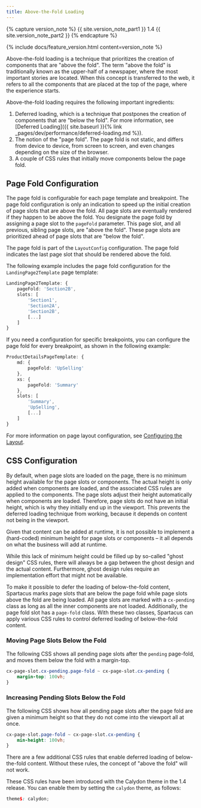 ```yaml
---
title: Above-the-Fold Loading
---
```


{% capture version_note %}
{{ site.version_note_part1 }} 1.4 {{ site.version_note_part2 }}
{% endcapture %}

{% include docs/feature_version.html content=version_note %}

Above-the-fold loading is a technique that prioritizes the creation of components that are "above the fold". The term "above the fold" is traditionally known as the upper-half of a newspaper, where the most important stories are located. When this concept is transferred to the web, it refers to all the components that are placed at the top of the page, where the experience starts.

Above-the-fold loading requires the following important ingredients:

1. Deferred loading, which is a technique that postpones the creation of components that are "below the fold". For more information, see [Deferred Loading]({{ site.baseurl }}{% link _pages/dev/performance/deferred-loading.md %}).
2. The notion of the "page fold". The page fold is not static, and differs from device to device, from screen to screen, and even changes depending on the size of the browser.
3. A couple of CSS rules that initially move components below the page fold.

## Page Fold Configuration

The page fold is configurable for each page template and breakpoint. The page fold configuration is only an indication to speed up the initial creation of page slots that are above the fold. All page slots are eventually rendered if they happen to be above the fold. You designate the page fold by assigning a page slot to the `pageFold` parameter. This page slot, and all previous, sibling page slots, are "above the fold". These page slots are prioritized ahead of page slots that are "below the fold".

The page fold is part of the `LayoutConfig` configuration. The page fold indicates the last page slot that should be rendered above the fold.

The following example includes the page fold configuration for the `LandingPage2Template` page template:

```typescript
LandingPage2Template: {
    pageFold: 'Section2B',
    slots: [
        'Section1',
        'Section2A',
        'Section2B',
        [...]
    ]
}
```

If you need a configuration for specific breakpoints, you can configure the page fold for every breakpoint, as shown in the following example:

```typescript
ProductDetailsPageTemplate: {
    md: {
        pageFold: 'UpSelling'
    },
    xs: {
        pageFold: 'Summary'
    },
    slots: [
        'Summary',
        'UpSelling',
        [...]
    ]
}
```

For more information on page layout configuration, see [Configuring the Layout](https://sap.github.io/spartacus-docs/page-layout/#configuring-the-layout).

## CSS Configuration

By default, when page slots are loaded on the page, there is no minimum height available for the page slots or components. The actual height is only added when components are loaded, and the associated CSS rules are applied to the components. The page slots adjust their height automatically when components are loaded. Therefore, page slots do not have an initial height, which is why they initially end up in the viewport. This prevents the deferred loading technique from working, because it depends on content not being in the viewport.

Given that content can be added at runtime, it is not possible to implement a (hard-coded) minimum height for page slots or components – it all depends on what the business will add at runtime.

While this lack of minimum height could be filled up by so-called "ghost design" CSS rules, there will always be a gap between the ghost design and the actual content. Furthermore, ghost design rules require an implementation effort that might not be available.

To make it possible to defer the loading of below-the-fold content, Spartacus marks page slots that are below the page fold while page slots above the fold are being loaded. All page slots are marked with a `cx-pending` class as long as all the inner components are not loaded. Additionally, the page fold slot has a `page-fold` class. With these two classes, Spartacus can apply various CSS rules to control deferred loading of below-the-fold content.

### Moving Page Slots Below the Fold

The following CSS shows all pending page slots after the `pending` page-fold, and moves them below the fold with a margin-top.

```scss
cx-page-slot.cx-pending.page-fold ~ cx-page-slot.cx-pending {
    margin-top: 100vh;
}
```

### Increasing Pending Slots Below the Fold

The following CSS shows how all pending page slots after the page fold are given a minimum height so that they do not come into the viewport all at once.

```scss
cx-page-slot.page-fold ~ cx-page-slot.cx-pending {
    min-height: 100vh;
}
```

There are a few additional CSS rules that enable deferred loading of below-the-fold content. Without these rules, the concept of "above the fold" will not work.

These CSS rules have been introduced with the Calydon theme in the 1.4 release. You can enable them by setting the `calydon` theme, as follows:

```scss
theme$: calydon;
```
